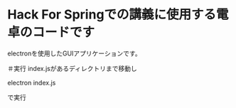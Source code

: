 # Hack For Springでの講義に使用する電卓のコードです
electronを使用したGUIアプリケーションです。

＃実行
index.jsがあるディレクトリまで移動し

electron index.js

で実行
